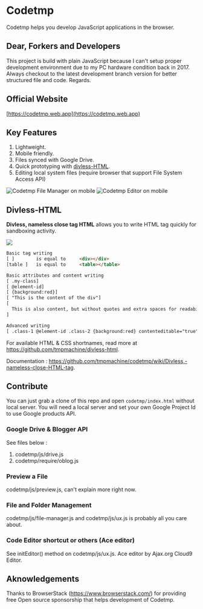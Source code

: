 # Codetmp
Codetmp helps you develop JavaScript applications in the browser.

## Dear, Forkers and Developers
This project is build with plain JavaScript because I can't setup proper development environment due to my PC hardware condition back in 2017. Always checkout to the latest development branch version for better structured file and code. Regards.

## Official Website
[https://codetmp.web.app](https://codetmp.web.app)

## Key Features
1. Lightweight.
2. Mobile friendly.
3. Files synced with Google Drive.
4. Quick prototyping with [divless-HTML](#divless-html).
5. Editing local system files (require browser that support File System Access API)

![Codetmp File Manager on mobile](https://1.bp.blogspot.com/-bM8R0mX84rA/YIeA3ogISfI/AAAAAAAAPRg/QG5wtnQ5eYAjgnrW74A60-HeJDpE-I3OQCLcBGAsYHQ/s500/Screenshot_20210427-100439_Chrome.jpg)
![Codetmp Editor on mobile](https://1.bp.blogspot.com/-kDwpmyNKc9Y/YIeA3VpH3xI/AAAAAAAAPRY/2fazV8o3ccAv0eLE-SEizEgfHectiAzvQCLcBGAsYHQ/s500/Screenshot_20210427-100505_Chrome.jpg)

## Divless-HTML
**Divless, nameless close tag HTML** allows you to write HTML tag quickly for sandboxing activity.

<img src="https://1.bp.blogspot.com/-OTa_v77-Vdw/YIeA3tvJaaI/AAAAAAAAPRc/9hjd_-QPICoq8ljdGJDp3VvO3CZ1VfoqwCLcBGAsYHQ/s800/Untitled.png">

```html
Basic tag writing
[ ]        is equal to     <div></div>
[table ]   is equal to     <table></table>

Basic attributes and content writing
[ .my-class]
[ @element-id]
[ {background:red}]
[ "This is the content of the div"]
[
  This is also content, but without quotes and extra spaces for readability
]

Advanced writing
[ .class-1 @element-id .class-2 {background:red} contenteditable="true" "This is the content" .class-3 {padding:8px}]
```

For available HTML & CSS shortnames, read more at https://github.com/tmpmachine/divless-html.

Documentation : https://github.com/tmpmachine/codetmp/wiki/Divless,-nameless-close-HTML-tag.

## Contribute
You can just grab a clone of this repo and open `codetmp/index.html` without local server. You will need a local server and set your own Google Project Id to use Google products API.

### Google Drive & Blogger API
See files below :
1. codetmp/js/drive.js
2. codetmp/require/oblog.js

### Preview a File
codetmp/js/preview.js, can't explain more right now.

### File and Folder Management
codetmp/js/file-manager.js and codetmp/js/ux.js is probably all you care about.

### Code Editor shortcut or others (Ace editor)
See initEditor() method on codetmp/js/ux.js. Ace editor by Ajax.org Cloud9 Editor.


## Aknowledgements
Thanks to BrowserStack (https://www.browserstack.com/) for providing free Open source sponsorship that helps development of Codetmp.
